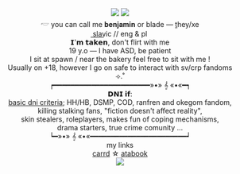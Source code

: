 <div align="center">
	<img src="https://64.media.tumblr.com/fef2e23b67878358ba20887aaa42455f/9e0ba28cb48c72ac-40/s75x75_c1/6e698b76a61c37c42e80504ea0ca0de9a63f0527.pnj"> <img src="https://64.media.tumblr.com/61849947eb2eb9f875169960ff71db9d/c0a166f3a26b58c7-11/s75x75_c1/e208933ea20015ea2b7983839fdfafade4994e2d.pnj">
</div> <div align="center"> 𓎢 you can call me 𝐛𝐞𝐧𝐣𝐚𝐦𝐢𝐧 or blade — <a href="https://pronouns.cc/@icedancer">t</a>hey/xe </div>
  </div> <div align="center"> s͟l͟a͟v͟ic // eng & pl</div>
   </div> <div align="center"> 𝗜'𝗺 𝘁𝗮𝗸𝗲𝗻, don't flirt with me</div>
 </div> <div align="center"> 19 y.o — I have ASD, be patient</div>
 </div> <div align="center">I sit at spawn / near the bakery feel free to sit with me !</div>
 </div> <div align="center">Usually on +18, however I go on safe to interact with sv/crp fandoms</div>
  </div> <div align="center">⟢.˚</div>
   </div> <div align="center">┍━━━━━━━━━━━━━━━━━━━━━━━»•» 𝄞 «•«━┑</div>
   </div> <div align="center"> 𝗗𝗡𝗜 𝗶𝗳:</div>
    </div> <div align="center"> <a href="https://dni-criteria.carrd.co/">basic dni criteria</a>; HH/HB, DSMP, COD, ranfren and okegom fandom,</div>
    </div> <div align="center">killing stalking fans, "fiction doesn't affect reality", </div>
     </div> <div align="center">skin stealers, roleplayers, makes fun of coping mechanisms, </div>
     </div> <div align="center">drama starters, true crime comunity ... </div>
    </div><div align="center"> ┕━»•» 𝄞 «•«━━━━━━━━━━━━━━━━━━━━━━━┙</div>
     </div> <div align="center"> my links </div>
        </div> <div align="center"> <a href="https://vampirehunters.carrd.co">carrd</a> ☆ <a href="https://icedancer.atabook.org/">atabook</a> </div> 
       <div align="center">
	<img src="https://64.media.tumblr.com/cc54c34993a8544ddc3a3b6db4f62daf/be76a2a34d9faf64-07/s1280x1920/0aa1a01d2677fd306ddae68c83927fdaa88dcebd.pnj">
 
